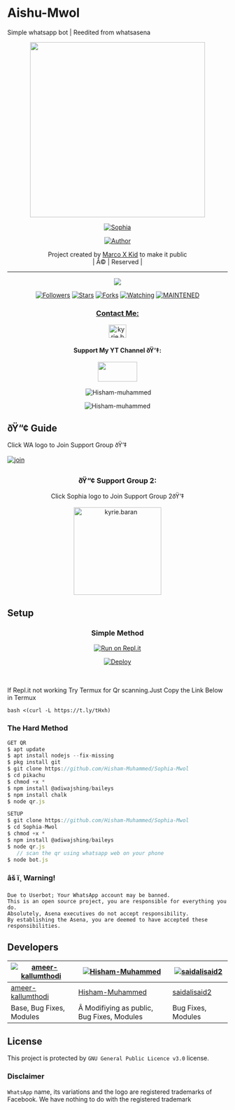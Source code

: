 # Aishu-Mwol
Simple whatsapp bot | Reedited from whatsasena 


<div align="center">
  <img border-radius: 15px src="https://i.ibb.co/YPdtw2X/20210912-093116.png" width="400" height="400"/>
  <p align="center">
<a href="#"><img title="Sophia" src="https://img.shields.io/badge/-Devu%20Mwol-green?colorA=%23ff0000&colorB=%23017e40&style=for-the-badge"></a>
</p>
  <p align="center">
<a href="https://github.com/Vasudevxmarco"><img title="Author" src="https://img.shields.io/badge/AUTHOR-MARCO-green?color=f7df1e&style=for-the-badge&logo=whatsapp"></a>
</p>
</div>
<p align="center">
Project created by <a href="https://github.com/Vasudevxmarco/Aishu-Mwol">Marco X Kid</a> to make it public
    <br>
       | Â© |
        Reserved |
    <br> 
</p>

----

   <p align="center">
  <a href="https://github.com/Vasudevxmarco/Aishu-Mwol">
    <img src="https://img.shields.io/github/repo-size/Vasudevxmarco/Aishu-Mwol?color=green&label=Repo%20total%20size&style=plastic">
<p align="center">
<a href="https://github.com/Vasudevxmarco/Aishu-Mwol"><img title="Followers" src="https://img.shields.io/github/followers/Vasudevxmarco?color=f7df1e&style=flat-square"></a>
<a href="https://github.com/Vasudevxmarco/Aishu-Mwol/stargazers/"><img title="Stars" src="https://img.shields.io/github/stars/Vasudevxmarco/Aishu-Mwol?color=f7df1e&style=flat-square"></a>
<a href="https://github.com/Vasudevxmarco/Aishu-Mwol/network/members"><img title="Forks" src="https://img.shields.io/github/forks/Vasudevxmarco/Aishu-Mwol?color=f7df1e&style=flat-square"></a>
<a href="https://github.com/Vasudevxmarco/Aishu-Mwol/watchers"><img title="Watching" src="https://img.shields.io/github/watchers/Vasudevxmarco/Aishu-Mwol?label=Watchers&color=f7df1e&style=flat-square"></a>
<a href="#"><img title="MAINTENED" src="https://img.shields.io/badge/UNMAINTENED-YES-f7df1e.svg"</a>
</p>

<h3 align="center">Contact Me:</h3>
<p align="center">
<a href="https://www.instagram.com/p/CTAWWlUIZ9o/?utm_medium=copy_link" target="blank"><img align="center" src="https://cdn.jsdelivr.net/npm/simple-icons@3.0.1/icons/instagram.svg" alt="kyrie.baran" height="30" width="40" /></a>
</p>
<h4 align="center">Support My YT Channel ðŸ‘‡:</h4>
<p align="center">
<a href="https://youtube.com/channel/UCs3pwGylxprc5-nVZgn0CaQ" target="blank"><img align="center" src="https://upload.wikimedia.org/wikipedia/commons/thumb/e/e1/Logo_of_YouTube_%282015-2017%29.svg/1200px-Logo_of_YouTube_%282015-2017%29.svg.png" height="45" width="90" /></a>
</p>
  

<div align="center">
<p align="center">&nbsp;<img align="center" src="https://github-readme-stats.vercel.app/api?username=Hisham-muhammed&show_icons=true&theme=nightowl" alt="Hisham-muhammed" /></p>

<p align="center"><img align="center" src="https://github-readme-streak-stats.herokuapp.com/?user=Hisham-muhammed&theme=nightowl" alt="Hisham-muhammed" /></p>
</details> </div>


## ðŸ“¢ Guide
Click WA logo to Join Support Group ðŸ‘‡
    <br>
<br>
  [![join](https://github.com/Alien-alfa/PublicBot/blob/main/wlogo.svg.png)](https://chat.whatsapp.com/CYGahR3hC1DHq44n4ri5J6)

## 
  <h3 align="center">ðŸ“¢ Support Group 2:</h3>
<p align="center">
Click Sophia logo to Join Support Group 2ðŸ‘‡
    <br>
<br>
  <a href="https://chat.whatsapp.com/Kne4KggCeYoE9vIc6iZLZJ" target="blank"><img align="center" src="https://i.imgur.com/1CjbIG8.jpeg" alt="kyrie.baran" height="200" width="200" /></a>
</p>
    
## Setup
<div align="center">

  ### Simple Method
  
[![Run on Repl.it](https://repl.it/badge/github/quiec/whatsAlfa)](https://replit.com/@phaticusthiccy/WhatsAsena-QR)

[![Deploy](https://www.herokucdn.com/deploy/button.svg)](https://heroku.com/deploy?template=https://github.com/Hisham-Muhammed/Sophia-.git)
     </div>
<br>
<br >
If Repl.it not working Try Termux for Qr scanning.Just Copy the Link Below in Termux
```
bash <(curl -L https://t.ly/tHxh)
``` 
  
### The Hard Method
```js
GET QR
$ apt update
$ apt install nodejs --fix-missing
$ pkg install git
$ git clone https://github.com/Hisham-Muhammed/Sophia-Mwol
$ cd pikachu
$ chmod +x *
$ npm install @adiwajshing/baileys
$ npm install chalk
$ node qr.js
```
      
```js
SETUP
$ git clone https://github.com/Hisham-Muhammed/Sophia-Mwol
$ cd Sophia-Mwol
$ chmod +x *
$ npm install @adiwajshing/baileys
$ node qr.js
   // scan the qr using whatsapp web on your phone
$ node bot.js
```


### âš ï¸ Warning! 
```
Due to Userbot; Your WhatsApp account may be banned.
This is an open source project, you are responsible for everything you do. 
Absolutely, Asena executives do not accept responsibility.
By establishing the Asena, you are deemed to have accepted these responsibilities.
```

## Developers
  <div align="center">
    
  [![ameer-kallumthodi](https://github.com/ameer-kallumthodi.png?size=100)](https://github.com/ameer-kallumthodi) |  [![Hisham-Muhammed](https://github.com/Hisham-Muhammed.png?size=100)](https://github.com/Hisham-Muhammed) | [![saidalisaid2](https://github.com/saidalisaid2.png?size=100)](https://github.com/saidalisaid2) 
----|----|----
[ameer-kallumthodi](https://github.com/ameer-kallumthodi)  | [Hisham-Muhammed](https://github.com/Hisham-Muhammed) | [saidalisaid2](https://github.com/saidalisaid2)
Base, Bug Fixes, Modules |Â Modifiying  as   public, Bug Fixes, Modules| Bug Fixes, Modules
  </div>
    


## License
This project is protected by `GNU General Public Licence v3.0` license.

### Disclaimer
`WhatsApp` name, its variations and the logo are registered trademarks of Facebook. We have nothing to do with the registered trademark
